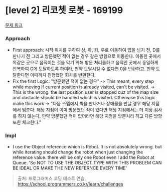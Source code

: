 # [level 2] 리코쳇 로봇 - 169199 

[문제 링크](https://school.programmers.co.kr/learn/courses/30/lessons/169199) 

### Approach

- First approach: 시작 위치를 구하여 상, 하, 좌, 우로 이동하여 맵을 넘기 전, D를 만나기 전 그리고 방문했던 적이 없는 경우 같은 방향으로 이동한다. 이동한 곳에서 똑같은 곳으로 움직이는 것을 막기 위해 방문 처리를하고 움직인 곳에서 동일하게 반복하여 G에 도달하도록 하여라, 만약 도달시킬 수 없다면 0을 반환하고. 만약 도달한다면 이때까지 진행했던 회차를 반환한다.
- Fix the first Logic: "방문했던 적이 없는 경우" -> This meant, every step while moving If current position is already visited, can't be visited. -> This is the wrong. the last position user is stopped cuz of the map size and obstacle should be handled which is visited. Otherwise this logic make this work -> "다음 스텝에서 벽을 만나거나 장애물을 만날 경우 해당 지점에서 멈춘다. 해당 지점이 이미 방문했던 적이 있다면 해당 지점에서는 더 이상 검사를 하지 않는다. 만약 방문했던 적이 없더라면 해당 지점을 방문처리 하고 다른 방향 또한 체크한다."

### Impl
- I use the Object reference which is Robot. It is not absolutely wrong. but while iterating should change the robot when just changing the reference value. there will be only one Robot even I add the Robot at Queue. 'So NOT TO USE THE OBJECT TYPE WITH THIS PROBLEM CAN BE IDEAL OR MAKE THE NEW REFERNCE EVERY TIME'

> 출처: 프로그래머스 코딩 테스트 연습, https://school.programmers.co.kr/learn/challenges
